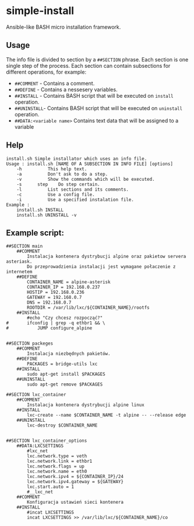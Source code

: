# simple-install
Ansible-like BASH micro installation framework.

## Usage
The info file is divided to section by a `##SECTION` phrase. Each section is one single step of the process. Each section can contain subsections for different operations, for example:


* `##COMMENT` - Contains a comment.
* `##DEFINE` - Contains a nessesery variables.
* `##INSTALL` - Contains BASH script that will be executed on `install` operation. 
* `##UNINSTALL`- Contains BASH script that will be executed on `uninstall` operation. 
* `##DATA:<variable name>` Contains text data that will be assigned to a variable 
## Help
```
install.sh Simple installator which uses an info file.
Usage : install.sh [NAME OF A SUBSECTION IN INFO FILE] [options]
	-h			This help text.
	-a			Don't ask to do a step.
	-v			Show the commands which will be executed.
	-s 		step	Do step certain.
	-l			List sections and its comments.
	-c			Use a config file.
	-i 			Use a specified instalation file.
Example :
	install.sh INSTALL
	install.sh UNINSTALL -v
```


## Example script:

```
##SECTION main
	##COMMENT
		Instalacja kontenera dystrybucji alpine oraz pakietow servera asteriask.
		Do przeprowadzienia instalacji jest wymagane połaczenie z internetem
	##DEFINE
		CONTAINER_NAME = alpine-asterisk
		CONTAINER_IP = 192.168.0.237
		HOSTIP = 192.168.0.236
		GATEWAY = 192.168.0.7
		DNS = 192.168.0.7
		ROOTDIR = /var/lib/lxc/${CONTAINER_NAME}/rootfs
	##INSTALL
		#echo "Czy chcesz rozpocząć?"
#		ifconfig | grep -q ethbr1 && \
#			JUMP configure_alpine
			
			
##SECTION packeges
	##COMMENT
		Instalacja niezbędnych pakietów.
	##DEFINE
		PACKAGES = bridge-utils lxc
	##INSTALL
		sudo apt-get install $PACKAGES
	##UNINSTALL
		sudo apt-get remove $PACKAGES

##SECTION lxc_container
	##COMMENT
		Instalacja kontenera dystrybucji alpine linux
	##INSTALL
		lxc-create --name $CONTAINER_NAME -t alpine -- --release edge
	##UNINSTALL
		lxc-destroy $CONTAINER_NAME
		

##SECTION lxc_container_options
	##DATA:LXCSETTINGS
		#lxc_net
		lxc.network.type = veth
		lxc.network.link = ethbr1
		lxc.network.flags = up
		lxc.network.name = eth0
		lxc.network.ipv4 = ${CONTAINER_IP}/24
		lxc.network.ipv4.gateway = ${GATEWAY}
		lxc.start.auto = 1
		#__lxc_net
	##COMMENT
		Konfiguracja ustawień sieci kontenera
	##INSTALL
		#incat LXCSETTINGS
		incat LXCSETTINGS >> /var/lib/lxc/${CONTAINER_NAME}/co
```
